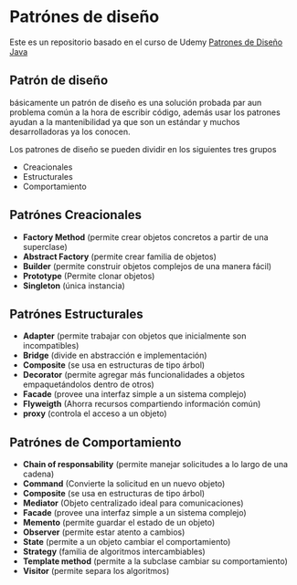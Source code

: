 # Patrónes de diseño

Este es un repositorio basado en el curso de Udemy [Patrones de Diseño Java](https://www.udemy.com/course/patrones-de-diseno-java/) 

## Patrón de diseño 
básicamente un patrón de diseño es una solución probada par aun problema común a la hora de escribir código, además usar los patrones ayudan a la mantenibilidad ya que son un estándar y muchos desarrolladoras ya los conocen.

Los patrones de diseño se pueden dividir en los siguientes tres grupos
- Creacionales
- Estructurales
- Comportamiento

## Patrónes Creacionales

- **Factory Method** (permite crear objetos concretos a partir de una superclase)
- **Abstract Factory** (permite crear familia de objetos)
- **Builder** (permite construir objetos complejos de una manera fácil)
- **Prototype** (Permite clonar objetos)
- **Singleton** (única instancia)

## Patrónes Estructurales

- **Adapter** (permite trabajar con objetos que inicialmente son incompatibles)
- **Bridge** (divide en abstracción e implementación)
- **Composite** (se usa en estructuras de tipo árbol)
- **Decorator** (permite agregar más funcionalidades a objetos empaquetándolos dentro de otros)
- **Facade** (provee una interfaz simple a un sistema complejo)
- **Flyweigth** (Ahorra recursos compartiendo información común)
- **proxy** (controla el acceso a un objeto)

## Patrónes de Comportamiento

- **Chain of responsability** (permite manejar solicitudes a lo largo de una cadena)
- **Command** (Convierte la solicitud en un nuevo objeto)
- **Composite** (se usa en estructuras de tipo árbol)
- **Mediator** (Objeto centralizado ideal para comunicaciones)
- **Facade** (provee una interfaz simple a un sistema complejo)
- **Memento** (permite guardar el estado de un objeto)
- **Observer** (permite estar atento a cambios)
- **State** (permite a un objeto cambiar el comportamiento)
- **Strategy** (familia de algoritmos intercambiables)
- **Template method** (permite a la subclase cambiar su comportamiento)
- **Visitor** (permite separa los algoritmos)

